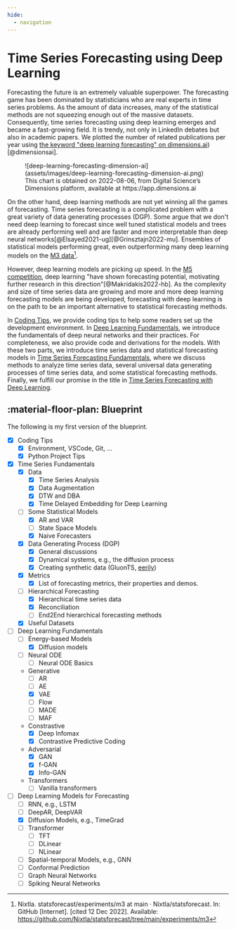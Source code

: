 ```yaml
---
hide:
  - navigation
---
```


# Time Series Forecasting using Deep Learning

Forecasting the future is an extremely valuable superpower. The forecasting game has been dominated by statisticians who are real experts in time series problems. As the amount of data increases, many of the statistical methods are not squeezing enough out of the massive datasets. Consequently, time series forecasting using deep learning emerges and became a fast-growing field. It is trendy, not only in LinkedIn debates but also in academic papers. We plotted the number of related publications per year using [the keyword "deep learning forecasting" on dimensions.ai](https://app.dimensions.ai/analytics/publication/overview/timeline?search_mode=content&search_text=deep%20learning%20forecasting&search_type=kws&search_field=full_search&year_from=2015&year_to=2021)) [@dimensionsai].

<figure markdown>
  ![deep-learning-forecasting-dimension-ai](assets/images/deep-learning-forecasting-dimension-ai.png)
  <figcaption>This chart is obtained on 2022-08-06, from Digital Science’s Dimensions platform, available at https://app.dimensions.ai</figcaption>
</figure>

On the other hand, deep learning methods are not yet winning all the games of forecasting. Time series forecasting is a complicated problem with a great variety of data generating processes (DGP). Some argue that we don't need deep learning to forecast since well tuned statistical models and trees are already performing well and are faster and more interpretable than deep neural networks[@Elsayed2021-ug][@Grinsztajn2022-mu]. Ensembles of statistical models performing great, even outperforming many deep learning models on the [M3 data](https://forecasters.org/resources/time-series-data/m3-competition/)[^nixtla-m3-ensemble].

However, deep learning models are picking up speed. In the [M5 competition](https://mofc.unic.ac.cy/m5-competition/), deep learning "have shown forecasting potential, motivating further research in this direction"[@Makridakis2022-hb]. As the complexity and size of time series data are growing and more and more deep learning forecasting models are being developed, forecasting with deep learning is on the path to be an important alternative to statistical forecasting methods.

In [Coding Tips](engineering/index.md), we provide coding tips to help some readers set up the development environment. In [Deep Learning Fundamentals](deep-learning-fundamentals/index.md), we introduce the fundamentals of deep neural networks and their practices. For completeness, we also provide code and derivations for the models. With these two parts, we introduce time series data and statistical forecasting models in [Time Series Forecasting Fundamentals](time-series/index.md), where we discuss methods to analyze time series data, several universal data generating processes of time series data, and some statistical forecasting methods. Finally, we fulfill our promise in the title in [Time Series Forecasting with Deep Learning](time-series-deep-learning/index.md).


## :material-floor-plan: Blueprint

The following is my first version of the blueprint.

- [x] Coding Tips
    - [x] Environment, VSCode, Git, ...
    - [x] Python Project Tips
- [x] Time Series Fundamentals
    - [x] Data
        - [x] Time Series Analysis
        - [x] Data Augmentation
        - [x] DTW and DBA
        - [x] Time Delayed Embedding for Deep Learning
    - [ ] Some Statistical Models
        - [x] AR and VAR
        - [ ] State Space Models
        - [x] Naive Forecasters
    - [x] Data Generating Process (DGP)
        - [x] General discussions
        - [x] Dynamical systems, e.g., the diffusion process
        - [x] Creating synthetic data (GluonTS, [eerily](https://github.com/emptymalei/eerily))
    - [x] Metrics
        - [x] List of forecasting metrics, their properties and demos.
    - [ ] Hierarchical Forecasting
        - [x] Hierarchical time series data
        - [x] Reconciliation
        - [ ] End2End hierarchical forecasting methods
    - [x] Useful Datasets
- [ ] Deep Learning Fundamentals
    - [ ] Energy-based Models
        - [x] Diffusion models
    - [ ]  Neural ODE
        - [ ] Neural ODE Basics
    - Generative
        - [ ] AR
        - [ ] AE
        - [x] VAE
        - [ ] Flow
        - [ ] MADE
        - [ ] MAF
    - Constrastive
        - [x] Deep Infomax
        - [x] Contrastive Predictive Coding
    - Adversarial
        - [x] GAN
        - [x] f-GAN
        - [x] Info-GAN
    - Transformers
        - [ ] Vanilla transformers
- [ ] Deep Learning Models for Forecasting
    - [ ] RNN, e.g., LSTM
    - [ ] DeepAR, DeepVAR
    - [x] Diffusion Models, e.g., TimeGrad
    - [ ] Transformer
        - [ ] TFT
        - [ ] DLinear
        - [ ] NLinear
    - [ ] Spatial-temporal Models, e.g., GNN
    - [ ] Conformal Prediction
    - [ ] Graph Neural Networks
    - [ ] Spiking Neural Networks

[^nixtla-m3-ensemble]: Nixtla. statsforecast/experiments/m3 at main · Nixtla/statsforecast. In: GitHub [Internet]. [cited 12 Dec 2022]. Available: https://github.com/Nixtla/statsforecast/tree/main/experiments/m3
